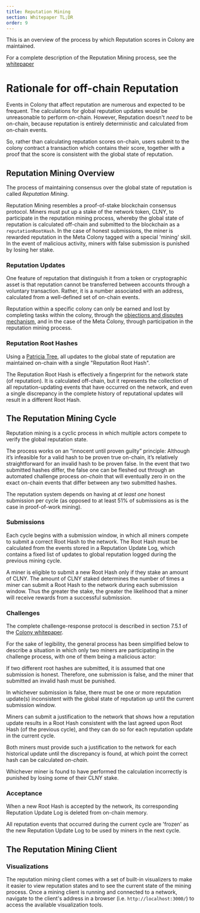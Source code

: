 ```yaml
---
title: Reputation Mining
section: Whitepaper TL;DR
order: 9
---
```


This is an overview of the process by which Reputation scores in Colony are maintained.

For a complete description of the Reputation Mining process, see the [whitepaper](https://colony.io/whitepaper.pdf)

# Rationale for off-chain Reputation
Events in Colony that affect reputation are numerous and expected to be frequent. The calculations for global reputation updates would be unreasonable to perform on-chain. However, Reputation doesn't *need* to be on-chain, because reputation is entirely deterministic and calculated from on-chain events.

So, rather than calculating reputation scores on-chain, users submit to the colony contract a transaction  which contains their score, together with a proof that the score is consistent with the global state of reputation.

## Reputation Mining Overview
The process of maintaining consensus over the global state of reputation is called *Reputation Mining*.

Reputation Mining resembles a proof-of-stake blockchain consensus protocol. Miners must put up a stake of the network token, CLNY, to participate in the reputation mining process, whereby the global state of reputation is calculated off-chain and submitted to the blockchain as a `reputationRootHash`. In the case of honest submissions, the miner is rewarded reputation in the Meta Colony tagged with a special 'mining' skill. In the event of malicious activity, miners with false submission is punished by losing her stake.


### Reputation Updates
One feature of reputation that distinguish it from a token or cryptographic asset is that reputation cannot be transferred between accounts through a voluntary transaction. Rather, it is a number associated with an address, calculated from a well-defined set of on-chain events.

Reputation within a specific colony can only be earned and lost by completing tasks within the colony, through the [objections and disputes mechanism](/colonynetwork/whitepaper-tldr-objections-and-disputes/), and in the case of the Meta Colony, through participation in the reputation mining process.

### Reputation Root Hashes
Using a [Patricia Tree](https://github.com/ethereum/wiki/wiki/Patricia-Tree), all updates to the global state of reputation are maintained on-chain with a single "Reputation Root Hash".

The Reputation Root Hash is effectively a fingerprint for the network state (of reputation). It is calculated off-chain, but it represents the collection of all reputation-updating events that have occurred on the network, and even a single discrepancy in the complete history of reputational updates will result in a different Root Hash.


## The Reputation Mining Cycle
Reputation mining is a cyclic process in which multiple actors compete to verify the global reputation state.

The process works on an “innocent until proven guilty” principle: Although it’s infeasible for a valid hash to be proven true on-chain, it’s relatively straightforward for an invalid hash to be proven false. In the event that two submitted hashes differ, the false one can be fleshed out through an automated challenge process *on-chain* that will eventually zero in on the exact on-chain events that differ between any two submitted hashes.

The reputation system depends on having at *at least one* honest submission per cycle (as opposed to at least 51% of submissions as is the case in proof-of-work mining).

### Submissions
Each cycle begins with a submission window, in which all miners compete to submit a correct Root Hash to the network. The Root Hash must be calculated from the events stored in a Reputation Update Log, which contains a fixed list of updates to global reputation logged during the previous mining cycle.

A miner is eligible to submit a new Root Hash only if they stake an amount of CLNY. The amount of CLNY staked determines the number of times a miner can submit a Root Hash to the network during each submission window. Thus the greater the stake, the greater the likelihood that a miner will receive rewards from a successful submission.

### Challenges
The complete challenge-response protocol is described in section 7.5.1 of the [Colony whitepaper](https://colony.io/whitepaper.pdf).

For the sake of legibility, the general process has been simplified below to describe a situation in which only two miners are participating in the challenge process, with one of them being a malicious actor:

If two different root hashes are submitted, it is assumed that one submission is honest. Therefore, one submission is false, and the miner that submitted an invalid hash must be punished.

In whichever submission is false, there must be one or more reputation update(s) inconsistent with the global state of reputation up until the current submission window.

Miners can submit a justification to the network that shows how a reputation update results in a Root Hash consistent with the last agreed upon Root Hash (of the previous cycle), and they can do so for each reputation update in the current cycle.

Both miners must provide such a justification to the network for each historical update until the discrepancy is found, at which point the correct hash can be calculated *on-chain*.

Whichever miner is found to have performed the calculation incorrectly is punished by losing some of their CLNY stake.

### Acceptance
When a new Root Hash is accepted by the network, its corresponding Reputation Update Log is deleted from on-chain memory.

All reputation events that occurred during the current cycle are 'frozen' as the new Reputation Update Log to be used by miners in the next cycle.

## The Reputation Mining Client

### Visualizations

The reputation mining client comes with a set of built-in visualizers to make it easier to view reputation states and to see the current state of the mining process. Once a mining client is running and connected to a network, navigate to the client's address in a browser (i.e. `http://localhost:3000/`) to access the available visualization tools.
